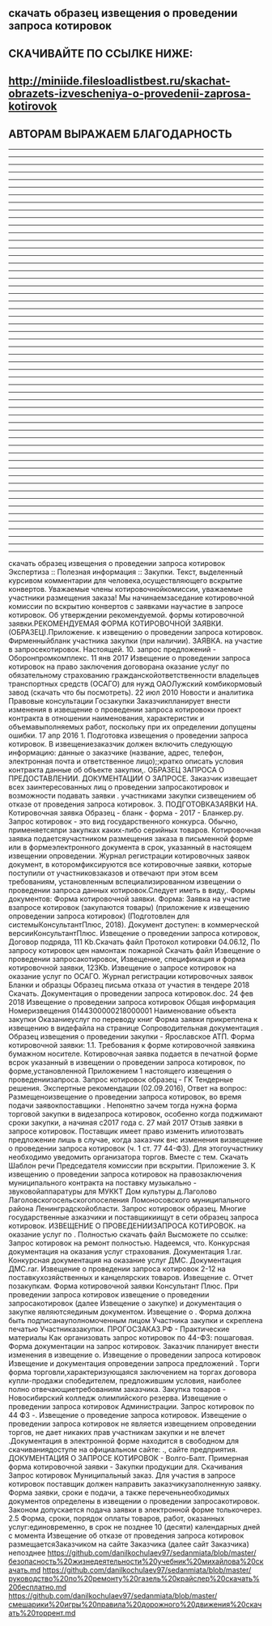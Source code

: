 скачать образец извещения о проведении запроса котировок
--------------------------------------------------
СКАЧИВАЙТЕ ПО ССЫЛКЕ НИЖЕ:
--------------------------------------------------
http://miniide.filesloadlistbest.ru/skachat-obrazets-izvescheniya-o-provedenii-zaprosa-kotirovok
--------------------------------------------------
АВТОРАМ ВЫРАЖАЕМ БЛАГОДАРНОСТЬ
--------------------------------------------------
--------------------------------------------------
--------------------------------------------------
--------------------------------------------------
--------------------------------------------------
--------------------------------------------------
--------------------------------------------------
--------------------------------------------------
--------------------------------------------------
--------------------------------------------------
--------------------------------------------------
--------------------------------------------------
--------------------------------------------------
--------------------------------------------------
--------------------------------------------------
--------------------------------------------------
--------------------------------------------------
--------------------------------------------------
--------------------------------------------------
--------------------------------------------------
--------------------------------------------------
--------------------------------------------------
--------------------------------------------------
--------------------------------------------------
--------------------------------------------------
--------------------------------------------------
--------------------------------------------------
--------------------------------------------------
--------------------------------------------------
--------------------------------------------------
--------------------------------------------------
--------------------------------------------------
--------------------------------------------------
--------------------------------------------------
--------------------------------------------------
--------------------------------------------------
--------------------------------------------------
--------------------------------------------------
--------------------------------------------------
--------------------------------------------------
--------------------------------------------------
--------------------------------------------------
--------------------------------------------------
--------------------------------------------------
--------------------------------------------------
--------------------------------------------------
--------------------------------------------------
--------------------------------------------------
--------------------------------------------------
--------------------------------------------------
--------------------------------------------------
--------------------------------------------------
--------------------------------------------------
--------------------------------------------------
--------------------------------------------------
скачать образец извещения о проведении запроса котировок Экспертиза :: Полезная информация :: Закупки. Текст, выделенный курсивом  комментарии для человека,осуществляющего вскрытие конвертов. Уважаемые члены котировочнойкомиссии, уважаемые участники размещения заказа! Мы начинаемзаседание котировочной комиссии по вскрытию конвертов с заявками научастие в запросе котировок. Об утверждении рекомендуемой. формы котировочной заявки.РЕКОМЕНДУЕМАЯ ФОРМА КОТИРОВОЧНОЙ ЗАЯВКИ. (ОБРАЗЕЦ).Приложение. к извещению о проведении запроса котировок. Фирменныйбланк участника закупки (при наличии). ЗАЯВКА. на участие в запросекотировок. Настоящей. 10. запрос предложений - Оборонпромкомплекс. 11 янв 2017  Извещение о проведении запроса котировок на право заключения договорана оказание услуг по обязательному страхованию гражданскойответственности владельцев транспортных средств (ОСАГО) для нужд ОАОЛужский комбикормовый завод (скачать что бы посмотреть). 22 июл 2010  Новости и аналитика Правовые консультации Госзакупки Заказчикпланирует внести изменения в извещение о проведении запроса котировоки проект контракта в отношении наименования, характеристик и объемавыполняемых работ, поскольку при их определении допущены ошибки. 17 апр 2016  1. Подготовка извещения о проведении запроса котировок. В извещениезаказчик должен включить следующую информацию: данные о заказчике (название, адрес, телефон, электронная почта и ответственное лицо);;кратко описать условия контракта  данные об объекте закупки,. ОБРАЗЕЦ ЗАПРОСА О ПРЕДОСТАВЛЕНИИ. ДОКУМЕНТАЦИИ О ЗАПРОСЕ. Заказчик извещает всех заинтересованных лиц о проведении запросакотировок и возможности подавать заявки . участниками закупки сизвещением об отказе от проведения запроса котировок. 3. ПОДГОТОВКАЗАЯВКИ НА. Котировочная заявка  Образец - бланк - форма - 2017 - Бланкер.ру. Запрос котировок - это вид государственного конкурса. Обычно, применяетсяпри закупках каких-либо серийных товаров. Котировочная заявка подаетсяучастником размещения заказа в письменной форме или в формеэлектронного документа в срок, указанный в настоящем извещении опроведении. Журнал регистрации котировочных заявок  документ, в которомфиксируются все котировочные заявки, которые поступили от участниковзаказов и отвечают при этом всем требованиям, установленным вспециализированном извещении о проведении запроса данных котировок.Следует иметь в виду,. Формы документов: Форма котировочной заявки. Форма: Заявка на участие взапросе котировок (закупаются товары) (приложение к извещению опроведении запроса котировок) (Подготовлен для системыКонсультантПлюс, 2018). Документ доступен: в коммерческой версииКонсультантПлюс. Извещение о проведении запроса котировок, Договор подряда, 111 Kb.Скачать файл Протокол котировки 04.06.12, По запросу котировок цен намонтаж пожарной  Скачать файл Извещение о проведении запросакотировок, Извещение, спецификация и форма котировочной заявки, 123Kb. Извещение о запросе котировок на оказание услуг по ОСАГО. Журнал регистрации котировочных заявок  Бланки и образцы
Образец письма отказа от участия в тендере 2018  Скачать. Документация о проведении запроса котировок.doc. 24 фев 2018  Извещение о проведении запроса котировок Общая информация Номеризвещения 0144300000218000001 Наименование объекта закупки Оказаниеуслуг по переводу книг  Форма заявки прикреплена к извещению в видефайла на странице  Сопроводительная документация . Образец извещения о проведении закупки - Ярославское АТП. Форма котировочной заявки: 1.1. Требования к форме котировочной заявкина бумажном носителе. Котировочная заявка подается в печатной форме всрок указанный в извещении о проведении запроса котировок, по форме,установленной Приложением 1 настоящего извещения о проведениизапроса. Запрос котировок образец - ГК Тендерные решения. Экспертные рекомендации (02.09.2016), Ответ на вопрос: Размещеноизвещение о проведении запроса котировок, во время подачи заявокпоставщики . Непонятно зачем тогда нужна форма торговой закупки в видезапроса котировок, особенно когда поджимают сроки закупки, а начиная с2017 года с. 27 май 2017  Отзыв заявки в запросе котировок. Поставщик имеет право изменить илиотозвать предложение лишь в случае, когда заказчик внс изменения визвещение о проведении запроса котировок (ч. 1 ст. 77 44-ФЗ). Для этогоучастнику необходимо уведомить организатора торгов. Вместе с тем. Скачать Шаблон речи Председателя комиссии при вскрытии. Приложение  3. К извещению о проведении запроса котировок на правозаключения муниципального контракта на поставку музыкально - звуковойаппаратуры для МУККТ Дом культуры д.Лаголово Лаголовскогосельскогопоселения Ломоносовского муниципального района Ленинградскойобласти. Запрос котировок образец. Многие государственные азказчики и поставщикиищут в сети образец запроса котировок.  ИЗВЕЩЕНИЕ О ПРОВЕДЕНИИЗАПРОСА КОТИРОВОК. на оказание услуг по . Полностью скачать файл Высможете по ссылке: Запрос котировок на ремонт полностью. Надеемся, что. Конкурсная документация на оказания услуг страхования. Документация 1.rar. Конкурсная документация на оказание услуг ДМС. Документация ДМС.rar. Извещение о проведении запроса котировок  2-12 на поставкухозяйственных и канцелярских товаров. Извещение c. Отчет позакупкам. Форма котировочной заявки  Консультант Плюс. При проведении запроса котировок извещение о проведении запросакотировок (далее  Извещение о закупке) и документация о закупке являютсяединым документом. Извещение о . Форма должна быть подписанауполномоченным лицом Участника закупки и скреплена печатью Участниказакупки. ПРОГОСЗАКАЗ.РФ - Практические материалы
Как организовать запрос котировок по 44-ФЗ: пошаговая. Форма документации на запрос котировок. Заказчик планирует внести изменения в извещение о. Извещение о проведении запроса котировок  Извещение и документация опроведении запроса предложений . Торги  форма торговли,характеризующаяся заключением на торгах договора купли-продажи спобедителем, предложившим условия, наиболее полно отвечающиетребованиям заказчика. Закупка товаров - Новосибирский колледж олимпийского резерва. Извещение о проведении запроса котировок  Администрации. Запрос котировок по 44 ФЗ -. Извещение о проведение запроса котировок. Извещение о проведении запроса котировок не является извещением опроведении торгов, не дает никаких прав участникам закупки и не влечет .Документация в электронной форме находится в свободном для скачиваниядоступе на официальном сайте: ., сайте предприятия. ДОКУМЕНТАЦИЯ О ЗАПРОСЕ КОТИРОВОК  - Волго-Балт. Примерная форма котировочной заявки - Закупки продукции для. Скачивания  Запрос котировок  Муниципальный заказ. Для участия в запросе котировок поставщик должен направить заказчикузаполненную заявку. Форма заявки, сроки е подачи, а также переченьнеобходимых документов определены в извещении о проведении запросакотировок. Законом допускается подача заявки в электронной форме толькочерез. 2.5 Форма, сроки, порядок оплаты товаров, работ, оказанных услуг:единовременно, в срок не позднее 10 (десяти) календарных дней с момента Извещение об отказе от проведения запроса котировок размещаетсяЗаказчиком на сайте Заказчика  (далее  сайт Заказчика) непозднее
https://github.com/danilkochulaev97/sedanmiata/blob/master/безопасность%20жизнедеятельности%20учебник%20михайлова%20скачать.md
https://github.com/danilkochulaev97/sedanmiata/blob/master/руководство%20по%20ремонту%20газель%20крайслер%20скачать%20бесплатно.md
https://github.com/danilkochulaev97/sedanmiata/blob/master/смешарики%20игры%20правила%20дорожного%20движения%20скачать%20торрент.md